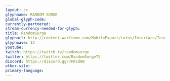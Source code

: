 ```yaml
---
layout: cc
glyphname: RANDOM SURGE
global-glyph-code: 
currently-partnered: 
stream-currency-needed-for-glyph: 
title: RandomSurge
glyphurl: http://content.warframe.com/MobileExport/Lotus/Interface/Icons/Player/ContentCreators/RandomSurge.png
glyphwave: 12
youtube: 
twitch: https://twitch.tv/randomsurge
twitter: https://twitter.com/RandomSurgeTV
discord: https://discord.gg/7FKSd9B
other-site: 
primary-language: 
---
```


